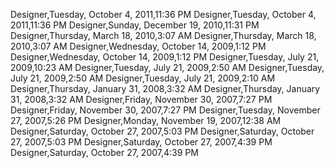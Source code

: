 ﻿Designer,Tuesday, October 4, 2011,11:36 PMDesigner,Tuesday, October 4, 2011,11:36 PMDesigner,Sunday, December 19, 2010,11:31 PMDesigner,Thursday, March 18, 2010,3:07 AMDesigner,Thursday, March 18, 2010,3:07 AMDesigner,Wednesday, October 14, 2009,1:12 PMDesigner,Wednesday, October 14, 2009,1:12 PMDesigner,Tuesday, July 21, 2009,10:23 AMDesigner,Tuesday, July 21, 2009,2:50 AMDesigner,Tuesday, July 21, 2009,2:50 AMDesigner,Tuesday, July 21, 2009,2:10 AMDesigner,Thursday, January 31, 2008,3:32 AMDesigner,Thursday, January 31, 2008,3:32 AMDesigner,Friday, November 30, 2007,7:27 PMDesigner,Friday, November 30, 2007,7:27 PMDesigner,Tuesday, November 27, 2007,5:26 PMDesigner,Monday, November 19, 2007,12:38 AMDesigner,Saturday, October 27, 2007,5:03 PMDesigner,Saturday, October 27, 2007,5:03 PMDesigner,Saturday, October 27, 2007,4:39 PMDesigner,Saturday, October 27, 2007,4:39 PM